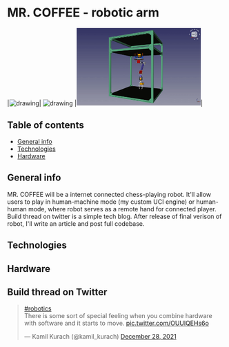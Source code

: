 # MR. COFFEE - robotic arm

|<img src="article/resources/gifs/mrcoffee2.gif" alt="drawing" width="240"/>|
<img src="article/resources/gifs/teawmrcoffee.gif" alt="drawing"  width="318"/>
|<img src="article/resources/gifs/mrcoffee_cad.gif" alt="drawing"  width="288"/>|

## Table of contents

* [General info](#general-info)
* [Technologies](#technologies)
* [Hardware](#hardware)

## General info

MR. COFFEE will be a internet connected chess-playing robot. It'll allow users to play in human-machine mode (my custom UCI engine) or human-human mode, where robot serves as a remote hand for connected player. Build thread on twitter is a simple tech blog. After release of final verison of robot, I'll write an article and post full codebase. 
 
## Technologies

## Hardware

## Build thread on Twitter

<!DOCTYPE html>
<html lang="en">

<blockquote class="twitter-tweet"><p lang="en" dir="ltr"><a href="https://twitter.com/hashtag/robotics?src=hash&amp;ref_src=twsrc%5Etfw">#robotics</a><br>There is some sort of special feeling when you combine hardware with software and it starts to move. <a href="https://t.co/OUUlQEHs6o">pic.twitter.com/OUUlQEHs6o</a></p>&mdash; Kamil Kurach (@kamil_kurach) <a href="https://twitter.com/kamil_kurach/status/1475853391540723722?ref_src=twsrc%5Etfw">December 28, 2021</a></blockquote> <script async src="https://platform.twitter.com/widgets.js" charset="utf-8"></script>

</html>
